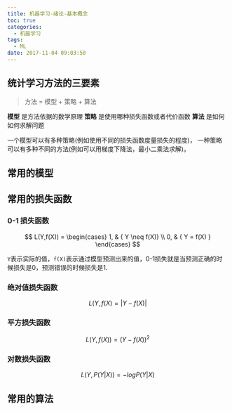 ```yaml
---
title: 机器学习-绪论-基本概念
toc: true
categories:
  - 机器学习
tags:
  - ML
date: 2017-11-04 09:03:50
---
```


## 统计学习方法的三要素

> 方法 = 模型 + 策略 + 算法

**模型** 是方法依据的数学原理
**策略** 是使用哪种损失函数或者代价函数
**算法** 是如何如何求解问题

一个模型可以有多种策略(例如使用不同的损失函数度量损失的程度)， 一种策略可以有多种不同的方法(例如可以用梯度下降法，最小二乘法求解)。

## 常用的模型

## 常用的损失函数

### 0-1 损失函数

$$
L(Y,f(X)) = \begin{cases}
              1, & { Y \neq f(X)} \\
              0, & { Y = f(X) }
              \end{cases}
$$

`Y`表示实际的值，`f(X)`表示通过模型预测出来的值，0-1损失就是当预测正确的时候损失是0，预测错误的时候损失是1.

### 绝对值损失函数

$$
L(Y,f(X) = |Y - f(X)|
$$

### 平方损失函数

$$
L(Y,f(X)) = (Y - f(X))^2
$$

### 对数损失函数

$$
L(Y,P(Y|X)) = -logP(Y|X)
$$

## 常用的算法